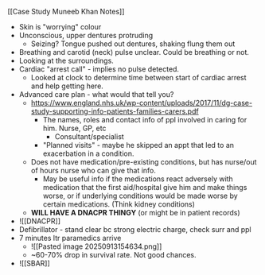 [[Case Study Muneeb Khan Notes]]

- Skin is "worrying" colour
- Unconscious, upper dentures protruding
	- Seizing? Tongue pushed out dentures, shaking flung them out
- Breathing and carotid (neck) pulse unclear. Could be breathing or not. 
- Looking at the surroundings. 
- Cardiac "arrest call" - implies no pulse detected. 
	- Looked at clock to determine time between start of cardiac arrest and help getting here. 
- Advanced care plan - what would that tell you?
	- https://www.england.nhs.uk/wp-content/uploads/2017/11/dg-case-study-supporting-info-patients-families-carers.pdf
		- The names, roles and contact info of ppl involved in caring for him. Nurse, GP, etc
			- Consultant/specialist
		- "Planned visits" - maybe he skipped an appt that led to an exacerbation in a condition. 
	- Does not have medication/pre-existing conditions, but has nurse/out of hours nurse who can give that info. 
		- May be useful info if the medications react adversely with medication that the first aid/hospital give him and make things worse, or if underlying conditions would be made worse by certain medications. (Think kidney conditions)
	- **WILL HAVE A DNACPR THINGY** (or might be in patient records)
- ![[DNACPR]]
- Defibrillator - stand clear bc strong electric charge, check surr and ppl
- 7 minutes ltr paramedics arrive 
	- ![[Pasted image 20250913154634.png]]
	- ~60-70% drop in survival rate. Not good chances. 
- ![[SBAR]]